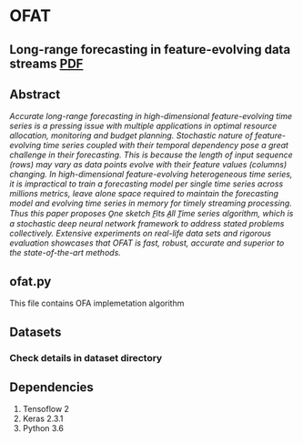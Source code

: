 # OFAT
## Long-range forecasting in feature-evolving data streams [PDF](https://doi.org/10.1016/j.knosys.2020.106405 "Downdoald the paper from here")

## Abstract
_Accurate long-range forecasting in high-dimensional feature-evolving time series is a pressing issue with multiple applications in optimal resource allocation, monitoring and budget planning. Stochastic nature of feature-evolving time series coupled with their temporal dependency pose a great challenge in their forecasting. This is because the length of input sequence (rows) may vary as data points evolve with their feature values (columns) changing. In high-dimensional feature-evolving heterogeneous time series, it is impractical to train a forecasting model per single time series across millions metrics, leave alone space required to maintain the forecasting model and evolving time series in memory for timely streaming processing. Thus this paper proposes O̲ne sketch F̲its A̲ll T̲ime series algorithm, which is a stochastic deep neural network framework to address stated problems collectively. Extensive experiments on real-life data sets and rigorous evaluation showcases that OFAT is fast, robust, accurate and superior to the state-of-the-art methods._

## ofat.py 
This file contains OFA implemetation algorithm 

## Datasets
### Check details in dataset directory
## Dependencies
1. Tensoflow 2
2. Keras 2.3.1
3. Python 3.6
